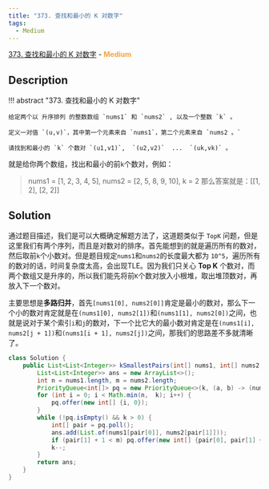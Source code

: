 ```yaml
---
title: "373. 查找和最小的 K 对数字"
tags:
  - Medium
---
```


[373. 查找和最小的 K 对数字](https://leetcode-cn.com/problems/find-k-pairs-with-smallest-sums/) - <span style="color: #f7a43e; font-weight: bold">Medium</span>

## Description

!!! abstract "373. 查找和最小的 K 对数字"

    给定两个以 升序排列 的整数数组 `nums1` 和 `nums2` , 以及一个整数 `k` 。

    定义一对值 `(u,v)`，其中第一个元素来自 `nums1`，第二个元素来自 `nums2 。`

    请找到和最小的 `k` 个数对 `(u1,v1)`,  `(u2,v2)`  ...  `(uk,vk)` 。

就是给你两个数组，找出和最小的前`k`个数对，例如：

> nums1 = [1, 2, 3, 4, 5], nums2 = [2, 5, 8, 9, 10], k = 2
> 那么答案就是：[[1, 2], [2, 2]]

## Solution

通过题目描述，我们是可以大概确定解题方法了，这道题类似于 `TopK` 问题，但是这里我们有两个序列，而且是对数对的排序。首先能想到的就是遍历所有的数对，然后取前`k`个小数对。但是题目规定`nums1`和`nums2`的长度最大都为 `10^5`，遍历所有的数对的话，时间复杂度太高，会出现TLE。因为我们只关心 **Top K** 个数对，而两个数组又是升序的，所以我们能先将前`K`个数对放入小根堆，取出堆顶数对，再放入下一个数对。

主要思想是**多路归并**，首先`[nums1[0], nums2[0]]`肯定是最小的数对，那么下一个小的数对肯定就是在`(nums1[0], nums2[1])`和`(nums1[1], nums2[0])`之间，也就是说对于某个索引`i`和`j`的数对，下一个比它大的最小数对肯定是在`(nums1[i], nums2[j + 1])`和`(nums1[i + 1], nums2[j])`之间，那我们的思路差不多就清晰了。

```java
class Solution {
    public List<List<Integer>> kSmallestPairs(int[] nums1, int[] nums2, int k) {
        List<List<Integer>> ans = new ArrayList<>();
        int n = nums1.length, m = nums2.length;
        PriorityQueue<int[]> pq = new PriorityQueue<>(k, (a, b) -> (nums1[a[0]  ] + nums2[a[1]]) - (nums1[b[0]] + nums2[b[1]]));
        for (int i = 0; i < Math.min(n,  k); i++) {
            pq.offer(new int[] {i, 0});
        }
        while (!pq.isEmpty() && k > 0) {
            int[] pair = pq.poll();
            ans.add(List.of(nums1[pair[0]], nums2[pair[1]]));
            if (pair[1] + 1 < m) pq.offer(new int[] {pair[0], pair[1] + 1});
            k--;
        }
        return ans;
    }
}
```
